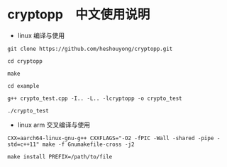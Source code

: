 
# cryptopp　中文使用说明 
* linux 编译与使用
```
git clone https://github.com/heshouyong/cryptopp.git

cd cryptopp

make

cd example

g++ crypto_test.cpp -I.. -L.. -lcryptopp -o crypto_test

./crypto_test
```
* linux arm 交叉编译与使用
  
 ```
 CXX=aarch64-linux-gnu-g++ CXXFLAGS="-O2 -fPIC -Wall -shared -pipe -std=c++11" make -f Gnumakefile-cross -j2
 
 make install PREFIX=/path/to/file
 ```




